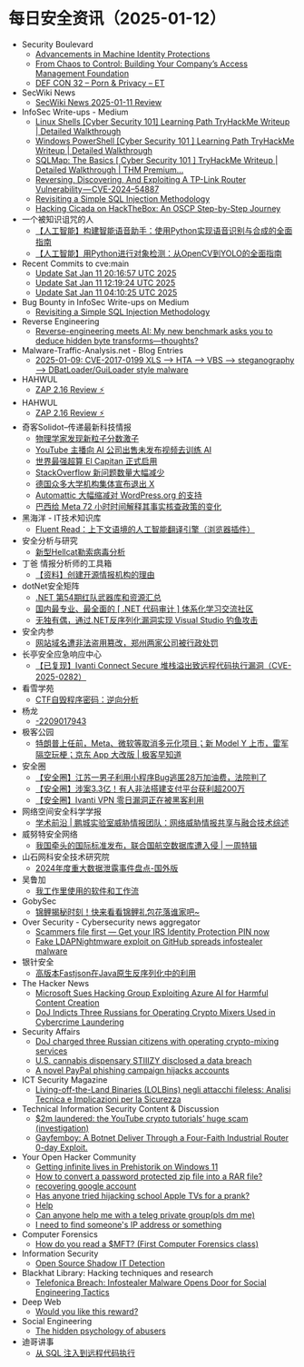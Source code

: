 # 每日安全资讯（2025-01-12）

- Security Boulevard
  - [Advancements in Machine Identity Protections](https://securityboulevard.com/2025/01/advancements-in-machine-identity-protections/)
  - [From Chaos to Control: Building Your Company’s Access Management Foundation](https://securityboulevard.com/2025/01/from-chaos-to-control-building-your-companys-access-management-foundation/)
  - [DEF CON 32 –  Porn & Privacy – ET](https://securityboulevard.com/2025/01/def-con-32-porn-privacy-et/)
- SecWiki News
  - [SecWiki News 2025-01-11 Review](http://www.sec-wiki.com/?2025-01-11)
- InfoSec Write-ups - Medium
  - [Linux Shells [Cyber Security 101] Learning Path TryHackMe Writeup | Detailed Walkthrough](https://infosecwriteups.com/linux-shells-cyber-security-101-learning-path-tryhackme-writeup-detailed-walkthrough-440e6863fb1a?source=rss----7b722bfd1b8d---4)
  - [Windows PowerShell [Cyber Security 101 ] Learning Path TryHackMe Writeup | Detailed Walkthrough](https://infosecwriteups.com/windows-powershell-cyber-security-101-learning-path-tryhackme-writeup-detailed-walkthrough-958e3f1ec51b?source=rss----7b722bfd1b8d---4)
  - [SQLMap: The Basics [ Cyber Security 101 ] TryHackMe Writeup | Detailed Walkthrough | THM Premium…](https://infosecwriteups.com/sqlmap-the-basics-cyber-security-101-tryhackme-writeup-detailed-walkthrough-thm-premium-9c04f57cc574?source=rss----7b722bfd1b8d---4)
  - [Reversing, Discovering, And Exploiting A TP-Link Router Vulnerability — CVE-2024–54887](https://infosecwriteups.com/reversing-discovering-and-exploiting-a-tp-link-router-vulnerability-cve-2024-54887-341552c4b104?source=rss----7b722bfd1b8d---4)
  - [Revisiting a Simple SQL Injection Methodology](https://infosecwriteups.com/revisiting-a-simple-sql-injection-methodology-ecd42634a21e?source=rss----7b722bfd1b8d---4)
  - [Hacking Cicada on HackTheBox: An OSCP Step-by-Step Journey](https://infosecwriteups.com/hacking-cicada-on-hackthebox-an-oscp-step-by-step-journey-abd7e56ab53e?source=rss----7b722bfd1b8d---4)
- 一个被知识诅咒的人
  - [【人工智能】构建智能语音助手：使用Python实现语音识别与合成的全面指南](https://blog.csdn.net/nokiaguy/article/details/145075956)
  - [【人工智能】用Python进行对象检测：从OpenCV到YOLO的全面指南](https://blog.csdn.net/nokiaguy/article/details/145075935)
- Recent Commits to cve:main
  - [Update Sat Jan 11 20:16:57 UTC 2025](https://github.com/trickest/cve/commit/a529fd5d50c90c432baec70219470b5f625a25a0)
  - [Update Sat Jan 11 12:19:24 UTC 2025](https://github.com/trickest/cve/commit/4ee809fb0c944239e63a757ad04299a07cefae04)
  - [Update Sat Jan 11 04:10:25 UTC 2025](https://github.com/trickest/cve/commit/b1d77c9032f2c34f807b30264034a2a5ea416a0b)
- Bug Bounty in InfoSec Write-ups on Medium
  - [Revisiting a Simple SQL Injection Methodology](https://infosecwriteups.com/revisiting-a-simple-sql-injection-methodology-ecd42634a21e?source=rss----7b722bfd1b8d--bug_bounty)
- Reverse Engineering
  - [Reverse-engineering meets AI: My new benchmark asks you to deduce hidden byte transforms—thoughts?](https://www.reddit.com/r/ReverseEngineering/comments/1hyuf9w/reverseengineering_meets_ai_my_new_benchmark_asks/)
- Malware-Traffic-Analysis.net - Blog Entries
  - [2025-01-09: CVE-2017-0199 XLS --> HTA --> VBS --> steganography --> DBatLoader/GuiLoader style malware](https://www.malware-traffic-analysis.net/2025/01/09/index.html)
- HAHWUL
  - [ZAP 2.16 Review ⚡️](https://www.hahwul.com/2025/01/11/zap-2-16-review/)
- HAHWUL
  - [ZAP 2.16 Review ⚡️](https://www.hahwul.com/2025/01/11/zap-2-16-review/)
- 奇客Solidot–传递最新科技情报
  - [物理学家发现新粒子分数激子](https://www.solidot.org/story?sid=80307)
  - [YouTube 主播向 AI 公司出售未发布视频去训练 AI](https://www.solidot.org/story?sid=80306)
  - [世界最强超算 El Capitan 正式启用](https://www.solidot.org/story?sid=80305)
  - [StackOverflow 新问题数量大幅减少](https://www.solidot.org/story?sid=80304)
  - [德国众多大学机构集体宣布退出 X](https://www.solidot.org/story?sid=80303)
  - [Automattic 大幅缩减对 WordPress.org 的支持](https://www.solidot.org/story?sid=80302)
  - [巴西给 Meta 72 小时时间解释其事实核查政策的变化](https://www.solidot.org/story?sid=80301)
- 黑海洋 - IT技术知识库
  - [Fluent Read：上下文语境的人工智能翻译引擎（浏览器插件）](https://blog.upx8.com/4651)
- 安全分析与研究
  - [新型Hellcat勒索病毒分析](https://mp.weixin.qq.com/s?__biz=MzA4ODEyODA3MQ==&mid=2247489905&idx=1&sn=d221af8624b76e73a62cffd81d4afb24&chksm=902fb659a7583f4f105f2bc9bb1490bdf8d2781611e9f73c12246ee56ca3b7525b5263d975bd&scene=58&subscene=0#rd)
- 丁爸 情报分析师的工具箱
  - [【资料】创建开源情报机构的理由](https://mp.weixin.qq.com/s?__biz=MzI2MTE0NTE3Mw==&mid=2651148500&idx=1&sn=6cb5b45ccad95f39148ef2240c25d8f8&chksm=f1af27eec6d8aef85b73213a31ddbb5ff35a3ab0c56351b3885e6105b67a593a975858b141d8&scene=58&subscene=0#rd)
- dotNet安全矩阵
  - [.NET 第54期红队武器库和资源汇总](https://mp.weixin.qq.com/s?__biz=MzUyOTc3NTQ5MA==&mid=2247498152&idx=1&sn=e082b4077e255091892be37fff847a78&chksm=fa595745cd2ede53bf9b66ae351f313cf7bf5dd1650cf01cd2dab30f1a615a0813a8427e859a&scene=58&subscene=0#rd)
  - [国内最专业、最全面的 [ .NET 代码审计 ] 体系化学习交流社区](https://mp.weixin.qq.com/s?__biz=MzUyOTc3NTQ5MA==&mid=2247498152&idx=2&sn=68b7c98d93dba9cd5cb2feb37795f5c0&chksm=fa595745cd2ede5310d59456ace4b1b2d00ad3e60a2946ee0a394adc50759ab9b978584b956a&scene=58&subscene=0#rd)
  - [无独有偶，通过.NET反序列化漏洞实现 Visual Studio 钓鱼攻击](https://mp.weixin.qq.com/s?__biz=MzUyOTc3NTQ5MA==&mid=2247498152&idx=3&sn=a45de16edbca5168f73ea7ed4ffeca36&chksm=fa595745cd2ede53cd0f763edff055aeced78d85bdeea1f2be5fd2d80d72a65ed86e0df928f3&scene=58&subscene=0#rd)
- 安全内参
  - [网站域名遭非法盗用篡改，郑州两家公司被行政处罚](https://mp.weixin.qq.com/s?__biz=MzI4NDY2MDMwMw==&mid=2247513467&idx=1&sn=3ea80990fd1c334a5bbf3e29305787b1&chksm=ebfaf25bdc8d7b4dad90dcea755636cf357c28f3dcec82aaf943cbeefa88a5b135fbdc372038&scene=58&subscene=0#rd)
- 长亭安全应急响应中心
  - [【已复现】Ivanti Connect Secure 堆栈溢出致远程代码执行漏洞（CVE-2025-0282）](https://mp.weixin.qq.com/s?__biz=MzIwMDk1MjMyMg==&mid=2247492691&idx=1&sn=e1d64db4b8957907e6417a61d2c40fa4&chksm=96f7fb3ea1807228c78b8469fdfa3a9fad83374094781eb88c48ae6e598331b3bd87ae4c659c&scene=58&subscene=0#rd)
- 看雪学苑
  - [CTF自毁程序密码：逆向分析](https://mp.weixin.qq.com/s?__biz=MjM5NTc2MDYxMw==&mid=2458588573&idx=1&sn=c40b84e0094dfcbca49818f166d4c1f8&chksm=b18c251786fbac0172b4c573bca3dbdc17e0efad3bf6e5dace210a9b96023fdf89feccf64ba1&scene=58&subscene=0#rd)
- 杨龙
  - [-2209017943](https://www.yanglong.pro/2209017943-2/)
- 极客公园
  - [特朗普上任前，Meta、微软等取消多元化项目；新 Model Y 上市，雷军隔空玩梗；京东 App 大改版 | 极客早知道](https://mp.weixin.qq.com/s?__biz=MTMwNDMwODQ0MQ==&mid=2653071834&idx=1&sn=9726e5881ed20e810b87b68ef06af200&chksm=7e57d46c49205d7a678f880e93b38ad8df5661f949d2dd27442559ef9f751a6af0d9bc2b6514&scene=58&subscene=0#rd)
- 安全圈
  - [【安全圈】江苏一男子利用小程序Bug逃匿28万加油费，法院判了](https://mp.weixin.qq.com/s?__biz=MzIzMzE4NDU1OQ==&mid=2652067274&idx=1&sn=5bef640b5980a10e736f5e8b28bb6773&chksm=f36e798ac419f09cdbd5129a3bf75829108cf7f7a7de0b1d6ac854dbbb635e3a6b7d50a7bd0d&scene=58&subscene=0#rd)
  - [【安全圈】涉案3.3亿！有人非法搭建支付平台获利超200万](https://mp.weixin.qq.com/s?__biz=MzIzMzE4NDU1OQ==&mid=2652067274&idx=2&sn=792e4a8d18c9865be6e1131bf29116e9&chksm=f36e798ac419f09c4674ed1ba0a3d10573e7a3ba50adc72984e3afc698d37c2172cb8076dc0b&scene=58&subscene=0#rd)
  - [【安全圈】Ivanti VPN 零日漏洞正在被黑客利用](https://mp.weixin.qq.com/s?__biz=MzIzMzE4NDU1OQ==&mid=2652067274&idx=3&sn=8eb5cc6c0a00bef351ca6ec387133310&chksm=f36e798ac419f09cca9472d89e0009706062cc803d7b61065e39083441ba8c9e646c932b6efe&scene=58&subscene=0#rd)
- 网络空间安全科学学报
  - [学术前沿 | 鹏城实验室威胁情报团队：网络威胁情报共享与融合技术综述](https://mp.weixin.qq.com/s?__biz=MzI0NjU2NDMwNQ==&mid=2247504587&idx=1&sn=4eaf1ab6a4b15883ae9a77be4357a271&chksm=e9bfc675dec84f63b347462da5f7bce1abed74f36bf037a16432d25f075367ff3d1fd224cdf6&scene=58&subscene=0#rd)
- 威努特安全网络
  - [我国牵头的国际标准发布，联合国航空数据库遭入侵 | 一周特辑](https://mp.weixin.qq.com/s?__biz=MzAwNTgyODU3NQ==&mid=2651130318&idx=1&sn=322960576db32a5d4485b1c0dc16d542&chksm=80e7137eb7909a680deaa85714119cb89492b504024287b112b4cab04f1b3fdc24bbab99c3e0&scene=58&subscene=0#rd)
- 山石网科安全技术研究院
  - [2024年度重大数据泄露事件盘点-国外版](https://mp.weixin.qq.com/s?__biz=MzUzMDUxNTE1Mw==&mid=2247509629&idx=1&sn=29247d0381639fa3501942c67c219470&chksm=fa5273c3cd25fad5d99967bf051e1337733f3c3082433d432cf1da5a2100a7b651661c585277&scene=58&subscene=0#rd)
- 吴鲁加
  - [我工作里使用的软件和工作流](https://mp.weixin.qq.com/s?__biz=Mzg5NDY4ODM1MA==&mid=2247485135&idx=1&sn=0510f35c72516e30adcd494474dd6df1&chksm=c01a8bfef76d02e8f7fb3e9696d8b0cee09ab8dee030fe992b916e71468791be793abbc80527&scene=58&subscene=0#rd)
- GobySec
  - [锦鲤揭秘时刻！快来看看锦鲤礼包花落谁家吧~](https://mp.weixin.qq.com/s?__biz=MzI4MzcwNTAzOQ==&mid=2247545717&idx=1&sn=309283dd2ed10d791e052cf798b5e174&chksm=eb84d8d5dcf351c3ade60c164cef5dcf834d3e5db4c15add66752b789281fb770f82226b0664&scene=58&subscene=0#rd)
- Over Security - Cybersecurity news aggregator
  - [Scammers file first — Get your IRS Identity Protection PIN now](https://www.bleepingcomputer.com/news/security/scammers-file-first-get-your-irs-identity-protection-pin-now/)
  - [Fake LDAPNightmware exploit on GitHub spreads infostealer malware](https://www.bleepingcomputer.com/news/security/fake-ldapnightmware-exploit-on-github-spreads-infostealer-malware/)
- 银针安全
  - [高版本Fastjson在Java原生反序列化中的利用](https://mp.weixin.qq.com/s?__biz=Mzg2MDY2ODc5MA==&mid=2247484185&idx=1&sn=9068c43597d87c94568fe70974fd6365&chksm=ce239500f9541c160287b545120d6495c7a2aa9c5c75e0ad101c7a3d3600e86ea6b64ef75f63&scene=58&subscene=0#rd)
- The Hacker News
  - [Microsoft Sues Hacking Group Exploiting Azure AI for Harmful Content Creation](https://thehackernews.com/2025/01/microsoft-sues-hacking-group-exploiting.html)
  - [DoJ Indicts Three Russians for Operating Crypto Mixers Used in Cybercrime Laundering](https://thehackernews.com/2025/01/doj-indicts-three-russians-for.html)
- Security Affairs
  - [DoJ charged three Russian citizens with operating crypto-mixing services](https://securityaffairs.com/172957/cyber-crime/doj-charged-russian-citizens-with-operating-crypto-mixing-services.html)
  - [U.S. cannabis dispensary STIIIZY disclosed a data breach](https://securityaffairs.com/172950/data-breach/marijuana-dispensary-stiiizy-data-breach.html)
  - [A novel PayPal phishing campaign hijacks accounts](https://securityaffairs.com/172935/cyber-crime/paypal-phishing-campaign-hijacks-accounts.html)
- ICT Security Magazine
  - [Living-off-the-Land Binaries (LOLBins) negli attacchi fileless: Analisi Tecnica e Implicazioni per la Sicurezza](https://www.ictsecuritymagazine.com/articoli/living-off-the-land-binaries-lolbins/)
- Technical Information Security Content & Discussion
  - [$2m laundered: the YouTube crypto tutorials’ huge scam (investigation)](https://www.reddit.com/r/netsec/comments/1hz54x4/2m_laundered_the_youtube_crypto_tutorials_huge/)
  - [Gayfemboy: A Botnet Deliver Through a Four-Faith Industrial Router 0-day Exploit.](https://www.reddit.com/r/netsec/comments/1hyjjpb/gayfemboy_a_botnet_deliver_through_a_fourfaith/)
- Your Open Hacker Community
  - [Getting infinite lives in Prehistorik on Windows 11](https://www.reddit.com/r/HowToHack/comments/1hz6pee/getting_infinite_lives_in_prehistorik_on_windows/)
  - [How to convert a password protected zip file into a RAR file?](https://www.reddit.com/r/HowToHack/comments/1hz3bgu/how_to_convert_a_password_protected_zip_file_into/)
  - [recovering google account](https://www.reddit.com/r/HowToHack/comments/1hyx8qq/recovering_google_account/)
  - [Has anyone tried hijacking school Apple TVs for a prank?](https://www.reddit.com/r/HowToHack/comments/1hz3nxz/has_anyone_tried_hijacking_school_apple_tvs_for_a/)
  - [Help](https://www.reddit.com/r/HowToHack/comments/1hyzqf5/help/)
  - [Can anyone help me with a teleg private group(pls dm me)](https://www.reddit.com/r/HowToHack/comments/1hyzpji/can_anyone_help_me_with_a_teleg_private_grouppls/)
  - [I need to find someone's IP address or something](https://www.reddit.com/r/HowToHack/comments/1hyzxt3/i_need_to_find_someones_ip_address_or_something/)
- Computer Forensics
  - [How do you read a $MFT? (First Computer Forensics class)](https://www.reddit.com/r/computerforensics/comments/1hyvbdc/how_do_you_read_a_mft_first_computer_forensics/)
- Information Security
  - [Open Source Shadow IT Detection](https://www.reddit.com/r/Information_Security/comments/1hyoren/open_source_shadow_it_detection/)
- Blackhat Library: Hacking techniques and research
  - [Telefonica Breach: Infostealer Malware Opens Door for Social Engineering Tactics](https://www.reddit.com/r/blackhat/comments/1hysvc3/telefonica_breach_infostealer_malware_opens_door/)
- Deep Web
  - [Would you like this reward?](https://www.reddit.com/r/deepweb/comments/1hz9bjv/would_you_like_this_reward/)
- Social Engineering
  - [The hidden psychology of abusers](https://www.reddit.com/r/SocialEngineering/comments/1hyxk74/the_hidden_psychology_of_abusers/)
- 迪哥讲事
  - [从 SQL 注入到远程代码执行](https://mp.weixin.qq.com/s?__biz=MzIzMTIzNTM0MA==&mid=2247496813&idx=1&sn=eab6d19d242d637c1797d76ec3ae43fa&chksm=e8a5fe0edfd277188a3ce54336fe9ddf992716daadef1e899d9d6e4de34f5c25335a2222782c&scene=58&subscene=0#rd)
